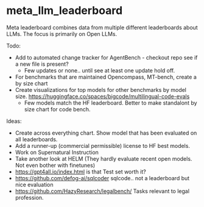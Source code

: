 # meta_llm_leaderboard
Meta leaderboard combines data from multiple different leaderboards about LLMs.
The focus is primarily on Open LLMs.

Todo:
- Add to automated change tracker for AgentBench - checkout repo see if a new file is present?
  - Few updates or none.. until see at least one update hold off.
- For benchmarks that are maintained Opencompass, MT-bench, create a by size chart
- Create visualizations for top models for other benchmarks by model size. https://huggingface.co/spaces/bigcode/multilingual-code-evals
  - Few models match the HF leaderboard. Better to make standalont by size chart for code bench.

Ideas:
- Create across everything chart. Show model that has been evaluated on all leaderboards.
- Add a runner-up (commercial permissible) license to HF best models.
- Work on Supernatural Instruction
- Take another look at HELM (They hardly evaluate recent open models. Not even bother with finetunes)
- https://gpt4all.io/index.html is that Test set worth it?
- https://github.com/defog-ai/sqlcoder sqlcode.. not a leaderboard but nice evaluation
- https://github.com/HazyResearch/legalbench/ Tasks relevant to legal profession.